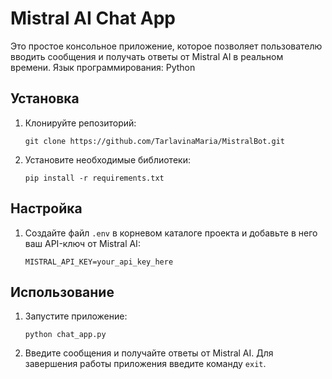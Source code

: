 # Mistral AI Chat App

Это простое консольное приложение, которое позволяет пользователю вводить сообщения и получать ответы от Mistral AI в реальном времени.
Язык программирования: Python

## Установка

1. Клонируйте репозиторий:
    ```
    git clone https://github.com/TarlavinaMaria/MistralBot.git
    ```

2. Установите необходимые библиотеки:
    ```
    pip install -r requirements.txt
    ```

## Настройка

1. Создайте файл `.env` в корневом каталоге проекта и добавьте в него ваш API-ключ от Mistral AI:
    ```
    MISTRAL_API_KEY=your_api_key_here
    ```

## Использование

1. Запустите приложение:
    ```
    python chat_app.py
    ```

2. Введите сообщения и получайте ответы от Mistral AI. Для завершения работы приложения введите команду `exit`.
